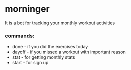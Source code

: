 # morninger
It is a bot for tracking your monthly workout activities
### commands:
- done - if you did the exercises today
- dayoff - if you missed a workout with important reason
- stat - for getting monthly stats
- start - for sign up
